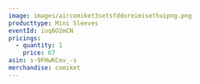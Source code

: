 ```yaml
---
image: images/aircomiket3setsfddoreimisethuipng.png
producttype: Mini Sleeves
eventId: iuq6O2mCN
pricings:
  - quantity: 1
    price: 67
asin: s-9FHwKCov_-s
merchandise: comiket
---
```


